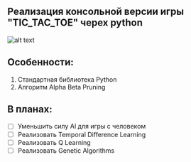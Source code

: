## Реализация консольной версии игры "TIC_TAC_TOE" черех python
![alt text](https://github.com/Pypylex64/tic-tac-toe-minimax/blob/main/tic-tac-toe.gif)
## Особенности:
1. Стандартная библиотека Python
2. Алгоритм Alpha Beta Pruning
## В планах:
- [ ] Уменьшить силу AI для игры с человеком
- [ ] Реализовать Temporal Difference Learning
- [ ] Реализовать Q Learning
- [ ] Реализовать Genetic Algorithms
